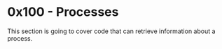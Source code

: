 # 0x100 - Processes
This section is going to cover code that can retrieve information about a process.